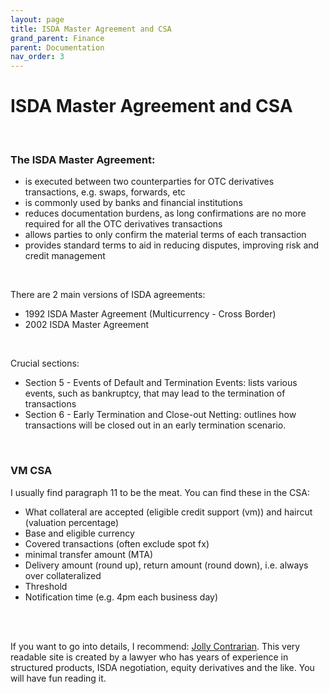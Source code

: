 ```yaml
---
layout: page
title: ISDA Master Agreement and CSA
grand_parent: Finance
parent: Documentation
nav_order: 3
---
```


# ISDA Master Agreement and CSA

<br />

### The ISDA Master Agreement:

- is executed between two counterparties for OTC derivatives transactions, e.g. swaps, forwards, etc
- is commonly used by banks and financial institutions
- reduces documentation burdens, as long confirmations are no more required for all the OTC derivatives transactions
- allows parties to only confirm the material terms of each transaction
- provides standard terms to aid in reducing disputes, improving risk and credit management

<br />

There are 2 main versions of ISDA agreements:

- 1992 ISDA Master Agreement (Multicurrency - Cross Border)
- 2002 ISDA Master Agreement

<br />

Crucial sections:

- Section 5 - Events of Default and Termination Events: lists various events, such as bankruptcy, that may lead to the termination of transactions
- Section 6 - Early Termination and Close-out Netting: outlines how transactions will be closed out in an early termination scenario.

<br />

### VM CSA

I usually find paragraph 11 to be the meat. You can find these in the CSA:
- What collateral are accepted (eligible credit support (vm)) and haircut (valuation percentage) 
- Base and eligible currency 
- Covered transactions (often exclude spot fx) 
- minimal transfer amount (MTA)
- Delivery amount (round up), return amount (round down), i.e. always over collateralized 
- Threshold
- Notification time (e.g. 4pm each business day)

<br /><br />

If you want to go into details, I recommend:
[Jolly Contrarian](https://jollycontrarian.com/index.php?title=Main_Page).
This very readable site is created by a lawyer who has years of experience in structured products, ISDA negotiation, equity derivatives and the like. You will have fun reading it.